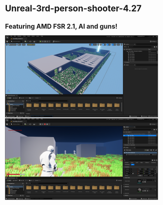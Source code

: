 # Unreal-3rd-person-shooter-4.27
## Featuring AMD FSR 2.1, AI and guns!
<img src="img1.png"/>
<img src="img2.png"/>
